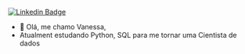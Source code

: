 [![Linkedin Badge](https://img.shields.io/badge/-LinkedIn-blue?style=flat-square&logo=Linkedin&logoColor=white&link=https://www.linkedin.com/in/vanessa-silvads/)](https://www.linkedin.com/in/vanessa-silvads/)
- 👋 Olá, me chamo Vanessa,
- Atualment estudando Python, SQL para me tornar uma Cientista de dados

<!---
vanesilvads/vanesilvads is a ✨ special ✨ repository because its `README.md` (this file) appears on your GitHub profile.
You can click the Preview link to take a look at your changes.
--->
